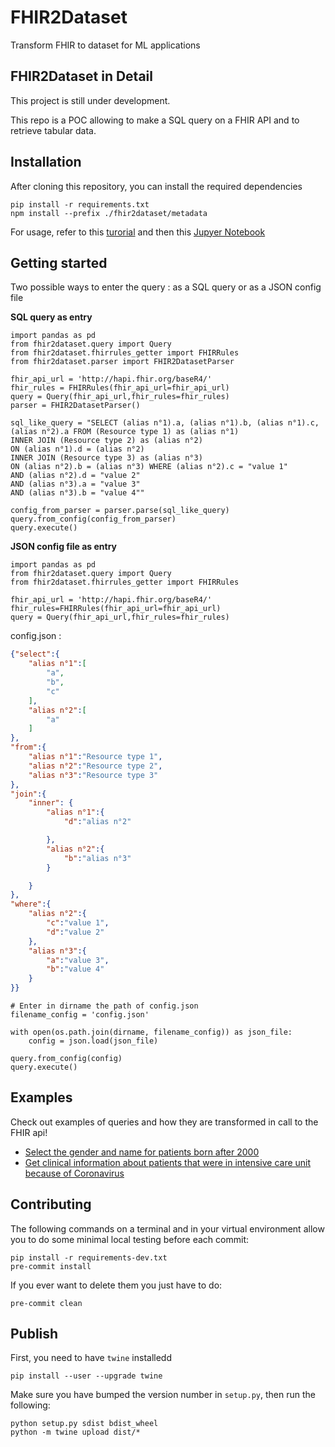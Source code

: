 # FHIR2Dataset

Transform FHIR to dataset for ML applications

## FHIR2Dataset in Detail

This project is still under development.

This repo is a POC allowing to make a SQL query on a FHIR API and to retrieve tabular data. 

## Installation

After cloning this repository, you can install the required dependencies

```
pip install -r requirements.txt
npm install --prefix ./fhir2dataset/metadata
```

For usage, refer to this [turorial](https://htmlpreview.github.io/?https://github.com/arkhn/FHIR2Dataset/blob/query_tests/examples/tutorial.html) and then this [Jupyer Notebook](examples/example.ipynb)


## Getting started

Two possible ways to enter the query : as a SQL query or as a JSON config file

**SQL query as entry**

```
import pandas as pd
from fhir2dataset.query import Query
from fhir2dataset.fhirrules_getter import FHIRRules
from fhir2dataset.parser import FHIR2DatasetParser

fhir_api_url = 'http://hapi.fhir.org/baseR4/'
fhir_rules = FHIRRules(fhir_api_url=fhir_api_url)
query = Query(fhir_api_url,fhir_rules=fhir_rules)
parser = FHIR2DatasetParser()
```

```
sql_like_query = "SELECT (alias n°1).a, (alias n°1).b, (alias n°1).c, (alias n°2).a FROM (Resource type 1) as (alias n°1)
INNER JOIN (Resource type 2) as (alias n°2)
ON (alias n°1).d = (alias n°2)
INNER JOIN (Resource type 3) as (alias n°3)
ON (alias n°2).b = (alias n°3) WHERE (alias n°2).c = "value 1"
AND (alias n°2).d = "value 2"
AND (alias n°3).a = "value 3"
AND (alias n°3).b = "value 4""
```

```
config_from_parser = parser.parse(sql_like_query)
query.from_config(config_from_parser)
query.execute()
``` 

**JSON config file as entry**

```
import pandas as pd
from fhir2dataset.query import Query
from fhir2dataset.fhirrules_getter import FHIRRules

fhir_api_url = 'http://hapi.fhir.org/baseR4/'
fhir_rules=FHIRRules(fhir_api_url=fhir_api_url)
query = Query(fhir_api_url,fhir_rules=fhir_rules)
```

config.json :

```json
{"select":{
    "alias n°1":[
        "a",
        "b",
        "c"
    ],
    "alias n°2":[
        "a"
    ]
},
"from":{
    "alias n°1":"Resource type 1",
    "alias n°2":"Resource type 2",
    "alias n°3":"Resource type 3"
},
"join":{
    "inner": {
        "alias n°1":{
            "d":"alias n°2"

        },
        "alias n°2":{
            "b":"alias n°3"
        }

    }
},
"where":{
    "alias n°2":{
        "c":"value 1",
        "d":"value 2"
    },
    "alias n°3":{
        "a":"value 3",
        "b":"value 4"
    }
}}
```
```
# Enter in dirname the path of config.json
filename_config = 'config.json'

with open(os.path.join(dirname, filename_config)) as json_file:
    config = json.load(json_file)

query.from_config(config)
query.execute()
```


## Examples

Check out examples of queries and how they are transformed in call to the FHIR api!

-   [Select the gender and name for patients born after 2000](examples/example1.md)
-   [Get clinical information about patients that were in intensive care unit because of Coronavirus](examples/example2.md)

## Contributing

The following commands on a terminal and in your virtual environment allow you to do some minimal local testing before each commit:

```
pip install -r requirements-dev.txt
pre-commit install
```

If you ever want to delete them you just have to do:

```
pre-commit clean
```

## Publish

First, you need to have `twine` installedd

```
pip install --user --upgrade twine
```

Make sure you have bumped the version number in `setup.py`, then run the following:

```
python setup.py sdist bdist_wheel
python -m twine upload dist/*
```
